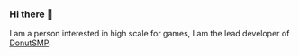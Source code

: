 ### Hi there :wave:

I am a person interested in high scale for games, I am the lead developer of [DonutSMP](https://github.com/DonutNetwork).
